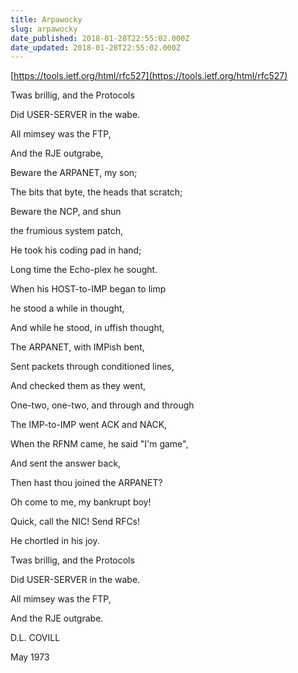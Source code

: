 ```yaml
---
title: Arpawocky
slug: arpawocky
date_published: 2018-01-28T22:55:02.000Z
date_updated: 2018-01-28T22:55:02.000Z
---
```


[https://tools.ietf.org/html/rfc527](https://tools.ietf.org/html/rfc527)

Twas brillig, and the Protocols

Did USER-SERVER in the wabe.

All mimsey was the FTP,

And the RJE outgrabe,

Beware the ARPANET, my son;

The bits that byte, the heads that scratch;

Beware the NCP, and shun

the frumious system patch,

He took his coding pad in hand;

Long time the Echo-plex he sought.

When his HOST-to-IMP began to limp

he stood a while in thought,

And while he stood, in uffish thought,

The ARPANET, with IMPish bent,

Sent packets through conditioned lines,

And checked them as they went,

One-two, one-two, and through and through

The IMP-to-IMP went ACK and NACK,

When the RFNM came, he said "I'm game",

And sent the answer back,

Then hast thou joined the ARPANET?

Oh come to me, my bankrupt boy!

Quick, call the NIC! Send RFCs!

He chortled in his joy.

Twas brillig, and the Protocols

Did USER-SERVER in the wabe.

All mimsey was the FTP,

And the RJE outgrabe.

D.L. COVILL

May 1973
